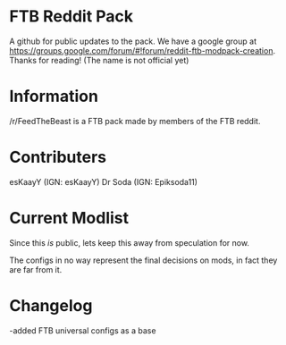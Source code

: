FTB Reddit Pack
===============
A github for public updates to the pack. We have a google group at https://groups.google.com/forum/#!forum/reddit-ftb-modpack-creation. Thanks for reading! (The name is not official yet)

Information
===============
/r/FeedTheBeast is a FTB pack made by members of the FTB reddit.

Contributers
===============

esKaayY (IGN: esKaayY)
Dr Soda (IGN: Epiksoda11)

Current Modlist
===============
Since this _is_ public, lets keep this away from speculation for now.

The configs in no way represent the final decisions on mods, in fact they are far from it.

Changelog
===============

-added FTB universal configs as a base
